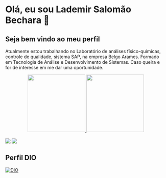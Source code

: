 <h1>Olá, eu sou Lademir Salomão Bechara 👋</h1>
<div>
  <h2>Seja bem vindo ao meu perfil</h2>
</div>
<div>
  <p>
    Atualmente estou trabalhando no Laboratório de análises físico-químicas, controle de qualidade, sistema SAP, na empresa Belgo Arames.
    Formado em Tecnologia  de  Análise e Desenvolvimento de Sistemas. Caso queira e for de interesse em me dar uma oportunidade.
   

</div>

<div align="center">
  <a href="https://github.com/Lademir76">
  <img height="180em" src="https://github-readme-stats.vercel.app/api?username=Lademir76&show_icons=false&theme=dark&include_all_commits=true&count_private=true"/>
  <img height="180em" src="https://github-readme-stats.vercel.app/api/top-langs/?username=Lademir76&layout=compact&langs_count=7&theme=dark"/>
        
</div>
  
</div>
<br>
<div>
  <a href = "mailto:becharalademir76@gmail.com"><img src="https://img.shields.io/badge/-Gmail-%23333?style=for-the-badge&logo=gmail&logoColor=white" target="_blank"></a>
  <a href="https://www.linkedin.com/in/lademirbechara/" target="_blank"><img src="https://img.shields.io/badge/-LinkedIn-%230077B5?style=for-the-badge&logo=linkedin&logoColor=white" target="_blank"></a> 
 
</div>


## Perfil DIO
[![DIO](https://img.shields.io/badge/-Meu%20Perfil%20na%20DIO-000?style=for-the-badge)](https://www.dio.me/users/becharalademir76?tab=skills) 




